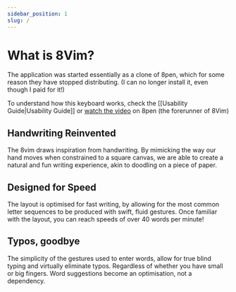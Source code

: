 ```yaml
---
sidebar_position: 1
slug: /
---
```


# What is 8Vim?

The application was started essentially as a clone of 8pen, which for some reason they have stopped distributing. (I can no longer install it, even though I paid for it!)

To understand how this keyboard works, check the [[Usability Guide|Usability Guide]] or [watch the video](https://www.youtube.com/watch?v=99vsUF4NuLk) on 8pen (the forerunner of 8Vim)

## Handwriting Reinvented

The 8vim draws inspiration from handwriting. By mimicking the way our hand moves when constrained to a square canvas, we are able to create a natural and fun writing experience, akin to doodling on a piece of paper.

## Designed for Speed

The layout is optimised for fast writing, by allowing for the most common letter sequences to be produced with swift, fluid gestures. Once familiar with the layout, you can reach speeds of over 40 words per minute!

## Typos, goodbye

The simplicity of the gestures used to enter words, allow for true blind typing and virtually eliminate typos. Regardless of whether you have small or big fingers. Word suggestions become an optimisation, not a dependency.